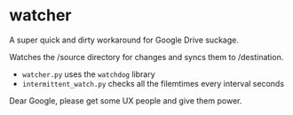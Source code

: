 # watcher

A super quick and dirty workaround for Google Drive suckage.

Watches the /source directory for changes and syncs them to /destination.

* `watcher.py` uses the `watchdog` library
* `intermittent_watch.py` checks all the filemtimes every interval seconds

Dear Google, please get some UX people and give them power.

